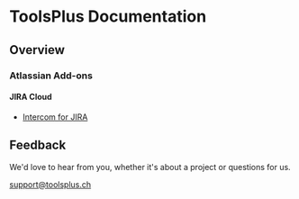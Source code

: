 # ToolsPlus Documentation

## Overview

### Atlassian Add-ons

#### JIRA Cloud

* [Intercom for JIRA](/addons/intercom/README.md)

## Feedback

We'd love to hear from you, whether it's about a project or questions for us.

[support@toolsplus.ch](mailto:support@toolsplus.ch)


